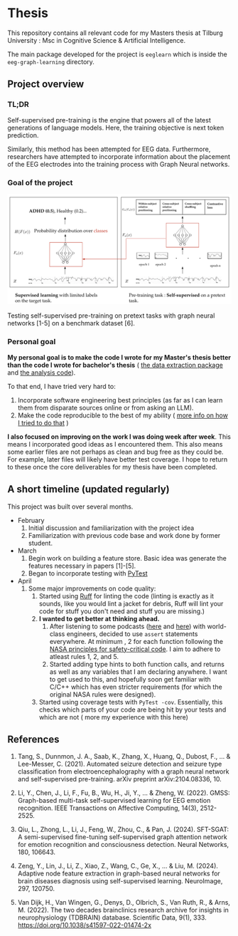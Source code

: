 # Thesis

This repository contains all relevant code for my Masters thesis at Tilburg University : Msc in Cognitive Science & Artificial Intelligence. 

The main package developed for the project is `eeglearn` which is inside the `eeg-graph-learning` directory. 

## Project overview
### TL;DR
Self-supervised pre-training is the engine that powers all of the latest generations of language models. Here, the training objective is next token prediction. 

Similarly, this method has been attempted for EEG data. Furthermore, researchers have attempted to incorporate information about the placement of the EEG electrodes into the training process with Graph Neural networks. 

### Goal of the project

![alt text](https://github.com/onedeeper/thesis/blob/main/eeg_pretraining.png?raw=true)

Testing self-supervised pre-training on pretext tasks with graph neural networks [1-5] on a benchmark dataset [6].

### Personal goal
**My personal goal is to make the code I wrote for my Master's thesis better than the code I wrote for bachelor's thesis** ( [the data extraction package](https://github.com/onedeeper/observer) and [the analysis code](https://osf.io/mwn6e/files/osfstorage?view_only=)). 

To that end, I have tried very hard to:
1. Incorporate software engineering best principles (as far as I can learn them from disparate sources online or from asking an LLM). 
2. Make the code reproducible to the best of my ability ( [more info on how I tried  to do that](udesh.io/reproduce.html ) )

**I also focused on improving on the work I was doing week  after week**. This means I incorporated good ideas as I encountered them. This also means some earlier files are not perhaps as clean and bug free as they could be. For example, later files will likely have better test coverage. I hope to return to these once the core deliverables for my thesis have been completed.

## A short timeline (updated regularly)
This project was built over several months. 

- February
  1. Initial discussion and familiarization with the project idea
  2. Familiarization with previous code base and work done by former student.
 - March
	 1. Begin work on building a feature store. Basic idea was generate the features necessary in papers [1]-[5]. 
	 2. Began to incorporate testing with [PyTest](https://docs.pytest.org/en/stable/contents.html) 
 - April
	 1. Some major improvements on code quality:
		1.  Started using [Ruff](https://github.com/astral-sh/ruff) for linting the code (linting is exactly as it sounds, like you would lint a jacket for debris, Ruff will lint your code for stuff you don't need and stuff you are missing.)
		2. **I wanted to get better at thinking ahead.**
			 1. After listening to some podcasts ([here](https://youtu.be/I845O57ZSy4?si=J0gQ8SkIAPgIORpR) and [here](https://youtu.be/tNZnLkRBYA8?si=7t4ilfG3zgnjLX2c)) with world-class engineers, decided to use `assert` statements everywhere. At minimum , 2 for each function following the [NASA principles for safety-critical code](https://en.wikipedia.org/wiki/The_Power_of_10:_Rules_for_Developing_Safety-Critical_Code). I aim to adhere  to atleast rules 1, 2, and 5.   
			 2. Started adding type hints to both function calls, and returns as well as any variables that I am declaring anywhere. I want to get used to this, and hopefully soon get familiar with C/C++ which has even stricter requirements (for which the original NASA rules were designed).
		 3. Started using coverage tests with `PyTest -cov`. Essentially, this checks which parts of your code are being hit by your tests and which are not ( more my experience with this here)


## References
1.  Tang, S., Dunnmon, J. A., Saab, K., Zhang, X., Huang, Q., Dubost, F., ... & Lee-Messer, C. (2021). Automated seizure detection and seizure type classification from electroencephalography with a graph neural network and self-supervised pre-training. arXiv preprint arXiv:2104.08336, 10.
    
2.  Li, Y., Chen, J., Li, F., Fu, B., Wu, H., Ji, Y., ... & Zheng, W. (2022). GMSS: Graph-based multi-task self-supervised learning for EEG emotion recognition. IEEE Transactions on Affective Computing, 14(3), 2512-2525.
    
3.  Qiu, L., Zhong, L., Li, J., Feng, W., Zhou, C., & Pan, J. (2024). SFT-SGAT: A semi-supervised fine-tuning self-supervised graph attention network for emotion recognition and consciousness detection. Neural Networks, 180, 106643.
    
4.  Zeng, Y., Lin, J., Li, Z., Xiao, Z., Wang, C., Ge, X., ... & Liu, M. (2024). Adaptive node feature extraction in graph-based neural networks for brain diseases diagnosis using self-supervised learning. NeuroImage, 297, 120750.
    
5.  Van Dijk, H., Van Wingen, G., Denys, D., Olbrich, S., Van Ruth, R., & Arns, M. (2022). The two decades brainclinics research archive for insights in neurophysiology (TDBRAIN) database. Scientific Data, 9(1), 333. https://doi.org/10.1038/s41597-022-01474-2x

